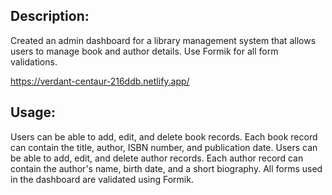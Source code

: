 ## Description:

Created an admin dashboard for a library management system that allows users to manage book and author details. Use Formik for all form validations.

https://verdant-centaur-216ddb.netlify.app/

## Usage:
Users can be able to add, edit, and delete book records. Each book record can contain the title, author, ISBN number, and publication date.
Users can be able to add, edit, and delete author records. Each author record can contain the author's name, birth date, and a short biography.
All forms used in the dashboard are validated using Formik.
